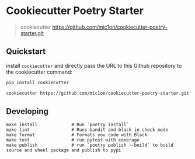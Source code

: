 # Cookiecutter Poetry Starter

> cookiecutter https://github.com/mic1on/cookiecutter-poetry-starter.git


## Quickstart

install `cookiecutter` and directly pass the URL to this Github repository to the cookiecutter command:

```bash
pip install cookiecutter

cookiecutter https://github.com/mic1on/cookiecutter-poetry-starter.git
```


## Developing

```text
make install             # Run `poetry install`
make lint                # Runs bandit and black in check mode
make format              # Formats you code with Black
make test                # run pytest with coverage
make publish             # run `poetry publish --build` to build source and wheel package and publish to pypi
```